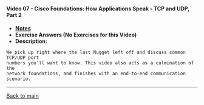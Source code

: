 #### Video 07 - Cisco Foundations: How Applications Speak - TCP and UDP, Part 2

- **[Notes](notes.md)**
- **Exercise Answers (No Exercises for this Video)**
- **Description:**

```
We pick up right where the last Nugget left off and discuss common TCP/UDP port 
numbers you'll want to know. This video also acts as a culmination of the 
network foundations, and finishes with an end-to-end communication scenario.
```

---
 
[Back to main](https://github.com/rot0xd/CBTNuggets/blob/master/CCNA/ICND-1/README.md)

